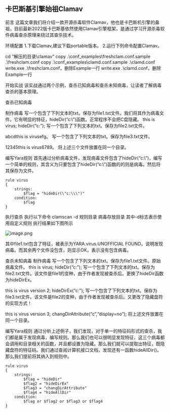 ## 卡巴斯基引擎始祖Clamav

前言
这篇文章我们将介绍一款开源杀毒软件Clamav，他也是卡巴斯机引擎的鼻祖，目前最新2022版卡巴斯基依然使用Clamav引擎框架，是通过学习开源杀毒软件病毒查杀原理来绕过其查杀技术。

环境配置
1.下载Clamav,建议下载portable版本。
2.运行下列命令配置Clamav。

cd “解压的目录\clamav”
copy .\conf_examples\freshclam.conf.sample .\freshclam.conf
copy .\conf_examples\clamd.conf.sample .\clamd.conf
write.exe .\freshclam.conf，删除Example一行
write.exe .\clamd.conf，删除Example一行

开始实战
该实战通过两个示例，查杀已知病毒和查杀未知病毒，让读者了解病毒查杀的基本原理。

查杀已知病毒

制作病毒
写一个包含了下列文本的txt。保存为file1.txt文件。我们将其作为病毒文件。它有明显的特征，hideDir(“c:\”)函数。正常程序不会把C盘隐藏。
this is virus;
hideDir(“c:”);
写一个包含了下列文本的txt。保存为file2.txt文件。

abcdthis is virusefg。
写一个包含了下列文本的txt。保存为file3.txt文件。

12345this is virus6789。
将上述三个文件放置在同一个目录。

编写Yara规则
首先通过分析病毒文件，发现病毒文件包含了hideDir(“c:\”)，编写一个简单的规则，其含义为只要包含了hideDir(“c:\”)函数的的则是病毒。然后将其保存为文件。

```
rule virus
{
    strings:
        $flag = "hideDir(\"c:\\\")"
    condition:
        $flag
}
```

执行查杀
执行以下命令
clamscan -d 规则目录 病毒存放目录
其中-d标志表示使用自定义规则
执行结果如下图所示

![image.png](https://fynotefile.oss-cn-zhangjiakou.aliyuncs.com/fynote/fyfile/2446/1655170571015/5dc25d87548b4f67a07dbac7aa9e1369.png)

其中file1.txt包含了特征，被表示为YARA.virus.UNOFFICIAL FOUND，说明发现病毒。而其余两个文件没包含，则显示OK，表示没有包含病毒。

查杀未知病毒 制作病毒
写一个包含了下列文本的txt。保存为file1.txt文件。原始病毒文件。
this is virus;
hideDir(“c:”);
写一个包含了下列文本的txt。保存为file2.txt文件。该文件是file1的变种，由于作者发现被查杀后。更换了hideDir函数为hideDirEx。

this is virus version 2;
hideDirEx(“c:”);
写一个包含了下列文本的txt。保存为file3.txt文件。该文件是file2的变种，由于作者发现被查杀后。又更改了隐藏盘符的实现方式！

this is virus version 3;
changDirAttribute(“c”,“display=no”);
将上述文件放置在同一个目录。

编写Yara规则
通过分析上述例子，我们发现，对于单一的特征码形式的查杀，我们都是属于发现病毒，编写规则。那么我们也可以很明显发现特征，这三个病毒都会调用和目录相关的函数，并且都设置为隐藏。那么我们就可以提取出特征，既隐藏盘符的特征码。我们通过查阅计算机接口文档，发现还有一函数hideAllDir()。那么我们提前将其纳入到规则中。

```
rule virus
{
    strings:
        $flag = "hideDir"
        $flag2 = "hideDirEx"
        $flag3 = "changDirAttribute"
        $flag4 = "hideAllDir"
    condition:
        $flag or $flag2 or $flag3 or $flag4
}
```
